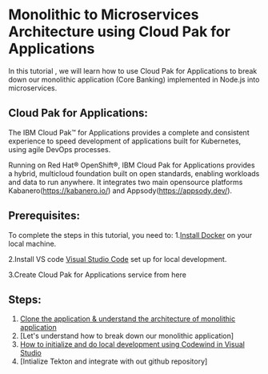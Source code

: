 # Monolithic to Microservices Architecture using Cloud Pak for Applications

In this tutorial , we will learn how to use Cloud Pak for Applications to break down our monolithic application (Core Banking) implemented in Node.js into microservices.  

## Cloud Pak for Applications:
The IBM Cloud Pak™ for Applications provides a complete and consistent experience to speed development of applications built for Kubernetes, using agile DevOps processes.

Running on Red Hat® OpenShift®, IBM Cloud Pak for Applications provides a hybrid, multicloud foundation built on open standards, enabling workloads and data to run anywhere. It integrates two main opensource platforms Kabanero(https://kabanero.io/) and Appsody(https://appsody.dev/).



## Prerequisites:

To complete the steps in this tutorial, you need to:
1.[Install Docker](https://docs.docker.com/install/) on your local machine.

2.Install VS code [Visual Studio Code](https://code.visualstudio.com/) set up for local development.

3.Create Cloud Pak for Applications service from here 

## Steps:
1. [Clone the application & understand the architecture of monolithic application](#1-clone-the-application)
2. [Let's understand how to break down our monolithic application]
3.  [How to initialize and do local development using Codewind in Visual Studio](#2-clone-the-application)
4.  [Intialize Tekton and integrate with out github repository]



